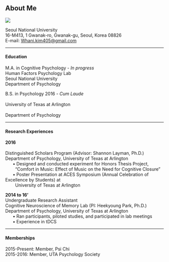 ## About Me 

<p align="center">
	
![](https://user-images.githubusercontent.com/46833402/55654723-263fd180-582d-11e9-9492-77cfd475e9e6.jpg)

</p> 

	
<p align="center">
	
Seoul National University <br>
16-M413, 1 Gwanak-ro, Gwanak-gu, Seoul, Korea 08826  <br>
E-mail: Whani.kim405@gmail.com <br>

</p> 

***

#### Education <br>
M.A. in Cognitive Psychology - *In progress* <br>
Human Factors Psychology Lab <br>
Seoul National University <br>
Department of Psychology <br>

B.S. in Psychology 2016 - *Cum Laude* <br>  		
University of Texas at Arlington <br>	
Department of Psychology <br>		

***

#### Research Experiences <br>

<b> 2016 </b> 	
<br>
Distinguished Scholars Program (Advisor: Shannon Layman, Ph.D.) <br>
Department of Psychology, University of Texas at Arlington <br>
&nbsp;&nbsp;&nbsp;&nbsp;&nbsp; • Designed and conducted experiment for Honors Thesis Project, <br>
&nbsp;&nbsp;&nbsp;&nbsp;&nbsp;&nbsp;&nbsp; “Comfort in Music: Effect of Music on the Need for Cognitive Closure” <br>
&nbsp;&nbsp;&nbsp;&nbsp;&nbsp; • Poster Presentation at ACES Symposium (Annual Celebration of Excellence by Students) at <br>  &nbsp;&nbsp;&nbsp;&nbsp;&nbsp;&nbsp;&nbsp; University of Texas at Arlington  <br>

<b> 2014 to 16’ </b> 
<br>
Undergraduate Research Assistant <br>
Cognitive Neuroscience of Memory Lab (PI: Heekyoung Park, Ph.D.) <br>
Department of Psychology, University of Texas at Arlington <br>
&nbsp;&nbsp;&nbsp;&nbsp;&nbsp; • Ran participants, piloted studies, and participated in lab meetings <br> 
&nbsp;&nbsp;&nbsp;&nbsp;&nbsp; • Experience in tDCS
		
***			

#### Memberships <br>

2015-Present:	Member, Psi Chi <br>
2015-2016:	Member, UTA Psychology Society <br>
